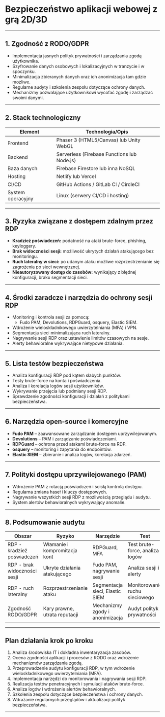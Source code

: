 # Bezpieczeństwo aplikacji webowej z grą 2D/3D

***

## 1. Zgodność z RODO/GDPR

- Implementacja jasnych polityk prywatności i zarządzania zgodą użytkownika.
- Szyfrowanie danych osobowych i lokalizacyjnych w tranzycie i w spoczynku.
- Minimalizacja zbieranych danych oraz ich anonimizacja tam gdzie możliwe.
- Regularne audyty i szkolenia zespołu dotyczące ochrony danych.
- Mechanizmy pozwalające użytkownikowi wycofać zgodę i zarządzać swoimi danymi.

***

## 2. Stack technologiczny

| Element           | Technologia/Opis                            |
| ----------------- | ------------------------------------------- |
| Frontend          | Phaser 3 (HTML5/Canvas) lub Unity WebGL     |
| Backend           | Serverless (Firebase Functions lub Node.js) |
| Baza danych       | Firebase Firestore lub inna NoSQL           |
| Hosting           | Netlify lub Vercel                          |
| CI/CD             | GitHub Actions / GitLab CI / CircleCI       |
| System operacyjny | Linux (serwery CI/CD i hosting)             |

***

## 3. Ryzyka związane z dostępem zdalnym przez RDP

- **Kradzież poświadczeń:** podatność na ataki brute-force, phishing, keyloggery.
- **Brak widoczności sesji:** możliwość ukrytych działań atakującego bez monitoringu.
- **Ruch lateralny w sieci:** po udanym ataku możliwe rozprzestrzenianie się zagrożenia po sieci wewnętrznej.
- **Nieautoryzowany dostęp do zasobów:** wynikający z błędnej konfiguracji, braku segmentacji sieci.

***

## 4. Środki zaradcze i narzędzia do ochrony sesji RDP

- Monitoring i kontrola sesji za pomocą:  
  - Fudo PAM, Devolutions, RDPGuard, osquery, Elastic SIEM.
- Wdrożenie wieloskładnikowego uwierzytelniania (MFA) i VPN.
- Segmentacja sieci minimalizująca ruch lateralny.
- Nagrywanie sesji RDP oraz ustawienie limitów czasowych na sesje.
- Alerty behawioralne wykrywające nietypowe działania.

***

## 5. Lista testów bezpieczeństwa

- Analiza konfiguracji RDP pod kątem słabych punktów.
- Testy brute-force na konta i poświadczenia.
- Analiza i korelacja logów sesji użytkowników.
- Wykrywanie przejęcia lub podmiany sesji RDP.
- Sprawdzenie zgodności konfiguracji i działań z politykami bezpieczeństwa.

***

## 6. Narzędzia open-source i komercyjne

- **Fudo PAM** – zaawansowane zarządzanie dostępem uprzywilejowanym.  
- **Devolutions** – PAM i zarządzanie poświadczeniami.  
- **RDPGuard** – ochrona przed atakami brute-force na RDP.  
- **osquery** – monitoring i zapytania do endpointów.  
- **Elastic SIEM** – zbieranie i analiza logów, korelacja zdarzeń.

***

## 7. Polityki dostępu uprzywilejowanego (PAM)

- Wdrożenie PAM z rotacją poświadczeń i ścisłą kontrolą dostępu.
- Regularna zmiana haseł i kluczy dostępowych.
- Nagrywanie wszystkich sesji RDP z możliwością przeglądu i audytu.
- System alertów behawioralnych wykrywający anomalie.

***

## 8. Podsumowanie audytu

| Obszar                       | Ryzyko                        | Narzędzie                       | Test                            | Status       |
| ---------------------------- | ----------------------------- | ------------------------------- | ------------------------------- | ------------ |
| RDP - kradzież poświadczeń   | Włamanie i kompromitacja kont | RDPGuard, MFA                   | Test brute-force, analiza logów | Do wykonania |
| RDP - brak widoczności sesji | Ukryte działania atakującego  | Fudo PAM, nagrywanie sesji      | Analiza sesji i alerty          | Do wykonania |
| RDP - ruch lateralny         | Rozprzestrzenianie ataku      | Segmentacja sieci, Elastic SIEM | Monitorowanie ruchu sieciowego  | Do wykonania |
| Zgodność RODO/GDPR           | Kary prawne, utrata reputacji | Mechanizmy zgody i anonimizacja | Audyt polityk prywatności       | Do wykonania |

***

## Plan działania krok po kroku

1. Analiza środowiska IT i dokładna inwentaryzacja zasobów.
2. Ocena zgodności aplikacji i procesów z RODO oraz wdrożenie mechanizmów zarządzania zgodą.
3. Przeprowadzenie audytu konfiguracji RDP, w tym wdrożenie wieloskładnikowego uwierzytelniania (MFA).
4. Implementacja narzędzi do monitorowania i nagrywania sesji RDP.
5. Realizacja testów penetracyjnych i symulacji ataków brute-force.
6. Analiza logów i wdrożenie alertów behawioralnych.
7. Szkolenia zespołu dotyczące bezpieczeństwa i ochrony danych.
8. Wdrażanie regularnych przeglądów i aktualizacji polityk bezpieczeństwa.

***